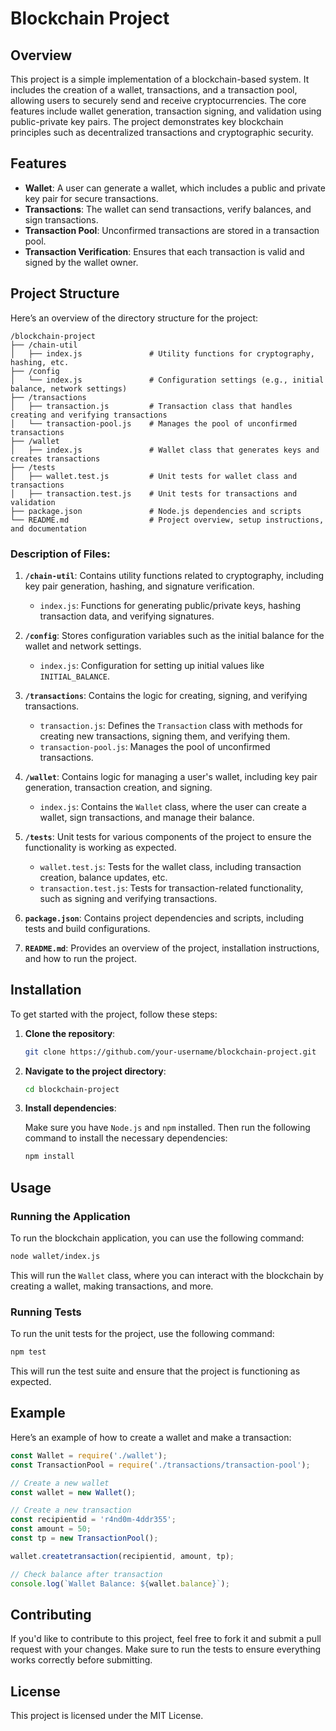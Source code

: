 
# Blockchain Project

## Overview

This project is a simple implementation of a blockchain-based system. It includes the creation of a wallet, transactions, and a transaction pool, allowing users to securely send and receive cryptocurrencies. The core features include wallet generation, transaction signing, and validation using public-private key pairs. The project demonstrates key blockchain principles such as decentralized transactions and cryptographic security.

## Features

- **Wallet**: A user can generate a wallet, which includes a public and private key pair for secure transactions.
- **Transactions**: The wallet can send transactions, verify balances, and sign transactions.
- **Transaction Pool**: Unconfirmed transactions are stored in a transaction pool.
- **Transaction Verification**: Ensures that each transaction is valid and signed by the wallet owner.

## Project Structure

Here’s an overview of the directory structure for the project:

```
/blockchain-project
├── /chain-util
│   ├── index.js               # Utility functions for cryptography, hashing, etc.
├── /config
│   └── index.js               # Configuration settings (e.g., initial balance, network settings)
├── /transactions
│   ├── transaction.js         # Transaction class that handles creating and verifying transactions
│   └── transaction-pool.js    # Manages the pool of unconfirmed transactions
├── /wallet
│   ├── index.js               # Wallet class that generates keys and creates transactions
├── /tests
│   ├── wallet.test.js         # Unit tests for wallet class and transactions
│   ├── transaction.test.js    # Unit tests for transactions and validation
├── package.json               # Node.js dependencies and scripts
└── README.md                  # Project overview, setup instructions, and documentation
```

### Description of Files:

1. **`/chain-util`**: Contains utility functions related to cryptography, including key pair generation, hashing, and signature verification.
   - `index.js`: Functions for generating public/private keys, hashing transaction data, and verifying signatures.

2. **`/config`**: Stores configuration variables such as the initial balance for the wallet and network settings.
   - `index.js`: Configuration for setting up initial values like `INITIAL_BALANCE`.

3. **`/transactions`**: Contains the logic for creating, signing, and verifying transactions.
   - `transaction.js`: Defines the `Transaction` class with methods for creating new transactions, signing them, and verifying them.
   - `transaction-pool.js`: Manages the pool of unconfirmed transactions.

4. **`/wallet`**: Contains logic for managing a user's wallet, including key pair generation, transaction creation, and signing.
   - `index.js`: Contains the `Wallet` class, where the user can create a wallet, sign transactions, and manage their balance.

5. **`/tests`**: Unit tests for various components of the project to ensure the functionality is working as expected.
   - `wallet.test.js`: Tests for the wallet class, including transaction creation, balance updates, etc.
   - `transaction.test.js`: Tests for transaction-related functionality, such as signing and verifying transactions.

6. **`package.json`**: Contains project dependencies and scripts, including tests and build configurations.

7. **`README.md`**: Provides an overview of the project, installation instructions, and how to run the project.

## Installation

To get started with the project, follow these steps:

1. **Clone the repository**:

   ```bash
   git clone https://github.com/your-username/blockchain-project.git
   ```

2. **Navigate to the project directory**:

   ```bash
   cd blockchain-project
   ```

3. **Install dependencies**:

   Make sure you have `Node.js` and `npm` installed. Then run the following command to install the necessary dependencies:

   ```bash
   npm install
   ```

## Usage

### Running the Application

To run the blockchain application, you can use the following command:

```bash
node wallet/index.js
```

This will run the `Wallet` class, where you can interact with the blockchain by creating a wallet, making transactions, and more.

### Running Tests

To run the unit tests for the project, use the following command:

```bash
npm test
```

This will run the test suite and ensure that the project is functioning as expected.

## Example

Here’s an example of how to create a wallet and make a transaction:

```javascript
const Wallet = require('./wallet');
const TransactionPool = require('./transactions/transaction-pool');

// Create a new wallet
const wallet = new Wallet();

// Create a new transaction
const recipientid = 'r4nd0m-4ddr355';
const amount = 50;
const tp = new TransactionPool();

wallet.createtransaction(recipientid, amount, tp);

// Check balance after transaction
console.log(`Wallet Balance: ${wallet.balance}`);
```

## Contributing

If you'd like to contribute to this project, feel free to fork it and submit a pull request with your changes. Make sure to run the tests to ensure everything works correctly before submitting.

## License

This project is licensed under the MIT License.